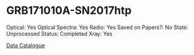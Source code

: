 # GRB171010A-SN2017htp

Optical: Yes
Optical Spectra: Yes
Radio: Yes
Saved on Papers?: No
State: Unprocessed
Status: Completed
Xray: Yes

[Data Catalogue](GRB171010A-SN2017htp%201b65bfcdd6964fd2a87d93a917989a9f/Data%20Catalogue%2080617b50a24544139275b0dda9fe68ce.csv)